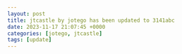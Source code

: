 ```yaml
---
layout: post
title: jtcastle by jotego has been updated to 3141abc
date: 2023-11-17 21:07:45 +0000
categories: [jotego, jtcastle]
tags: [update]
---
```


